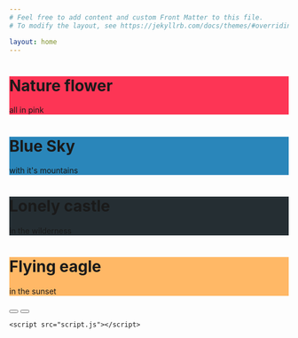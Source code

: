 ```yaml
---
# Feel free to add content and custom Front Matter to this file.
# To modify the layout, see https://jekyllrb.com/docs/themes/#overriding-theme-defaults

layout: home
---
```


<html lang="en">
  <head>
    <meta charset="UTF-8" />
    <meta name="viewport" content="width=device-width, initial-scale=1.0" />
    <link rel="stylesheet" href="https://cdnjs.cloudflare.com/ajax/libs/font-awesome/5.15.1/css/all.min.css" />
    <link rel="stylesheet" href="style.css" />
    <title>Vertical Slider</title>
  </head>
  <body>
    <div class="slider-container">
      <div class="left-slide">
        <div style="background-color: #FD3555">
          <h1>Nature flower</h1>
          <p>all in pink</p>
        </div>
        <div style="background-color: #2A86BA">
          <h1>Blue Sky</h1>
          <p>with it's mountains</p>
        </div>
        <div style="background-color: #252E33">
          <h1>Lonely castle</h1>
          <p>in the wilderness</p>
        </div>
        <div style="background-color: #FFB866">
          <h1>Flying eagle</h1>
          <p>in the sunset</p>
        </div>
      </div>
      <div class="right-slide">
        <div style="background-image: url('https://images.unsplash.com/photo-1508768787810-6adc1f613514?ixlib=rb-0.3.5&ixid=eyJhcHBfaWQiOjEyMDd9&s=e27f6661df21ed17ab5355b28af8df4e&auto=format&fit=crop&w=1350&q=80')"></div>
        <div style="background-image: url('https://images.unsplash.com/photo-1519981593452-666cf05569a9?ixlib=rb-0.3.5&ixid=eyJhcHBfaWQiOjEyMDd9&s=90ed8055f06493290dad8da9584a13f7&auto=format&fit=crop&w=715&q=80')"></div>
        <div style="background-image: url('https://images.unsplash.com/photo-1486899430790-61dbf6f6d98b?ixlib=rb-0.3.5&ixid=eyJhcHBfaWQiOjEyMDd9&s=8ecdee5d1b3ed78ff16053b0227874a2&auto=format&fit=crop&w=1002&q=80')"></div>
        <div style="background-image: url('https://images.unsplash.com/photo-1510942201312-84e7962f6dbb?ixlib=rb-0.3.5&ixid=eyJhcHBfaWQiOjEyMDd9&s=da4ca7a78004349f1b63f257e50e4360&auto=format&fit=crop&w=1050&q=80')"></div>
      </div>
      <div class="action-buttons">
        <button class="down-button">
          <i class="fas fa-arrow-down"></i>
        </button>
        <button class="up-button">
          <i class="fas fa-arrow-up"></i>
        </button>
      </div>
    </div>

    <script src="script.js"></script>
  </body>
</html>